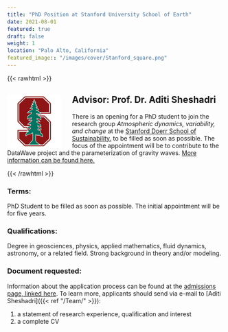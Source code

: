```yaml
---
title: "PhD Position at Stanford University School of Earth"
date: 2021-08-01
featured: true
draft: false
weight: 1
location: "Palo Alto, California"
featured_image:: "/images/cover/Stanford_square.png"
---
```

{{< rawhtml >}}
<div>
<img src="/Jobs/images/Stanford_square.png" alt="tesr" style="float:left;width:25%;height:25%;padding:0 25px 0 0;">
<h2> Advisor: Prof. Dr. Aditi Sheshadri </h2>                                           
<!-- ![logo](/images/cover/Goethe_square.png) -->
<!-- <a href="/pdfs/PhD_Ulrich.pdf">PDF Here</a> -->

<p>There is an opening for a PhD student to join the research group <i>Atmospheric dynamics, variability, and change</i> at the <a href="https://eddy.stanford.edu/">Stanford Doerr School of Sustainability.</a> to be filled as soon as possible. The focus of the appointment will be to contribute to the DataWave project and the parameterization of gravity waves. <a href="https://earth.stanford.edu/ess/admissions">More information can be found here.</a> </p>
</div>
{{< /rawhtml >}}
<!--more-->




### Terms:
PhD Student to be filled as soon as possible.
The initial appointment will be for five years.

### Qualifications:
Degree in geosciences, physics, applied mathematics, fluid dynamics, astronomy, or a related field.
Strong background in theory and/or modeling.

### Document requested:
Information about the application process can be found at the <a href="https://earth.stanford.edu/ess/admissions">admissions page, linked here</a>.
To learn more, applicants should send via e-mail to [Aditi Sheshadri]({{< ref "/Team/" >}}):
1. a statement of research experience, qualification and interest
2. a complete CV
